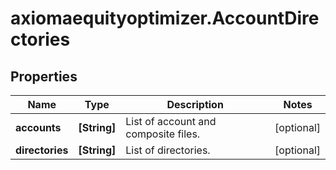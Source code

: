 # axiomaequityoptimizer.AccountDirectories

## Properties

Name | Type | Description | Notes
------------ | ------------- | ------------- | -------------
**accounts** | **[String]** | List of account and composite files. | [optional] 
**directories** | **[String]** | List of directories. | [optional] 


